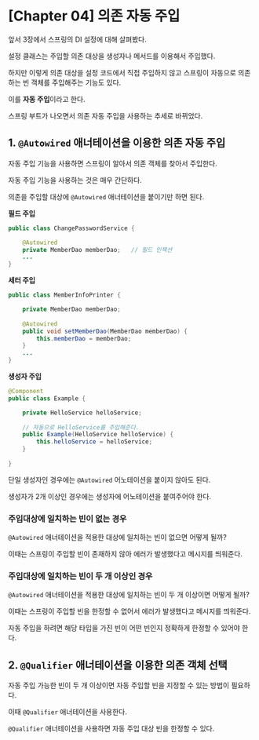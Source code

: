 # [Chapter 04] 의존 자동 주입

앞서 3장에서 스프링의 DI 설정에 대해 살펴봤다.

설정 클래스는 주입할 의존 대상을 생성자나 메서드를 이용해서 주입했다.

하지만 이렇게 의존 대상을 설정 코드에서 직접 주입하지 않고 스프링이 자동으로 의존하는 빈 객체를 주입해주는 기능도 있다.

이를 **자동 주입**이라고 한다.

스프링 부트가 나오면서 의존 자동 주입을 사용하는 추세로 바뀌었다.





## 1. `@Autowired` 애너테이션을 이용한 의존 자동 주입

자동 주입 기능을 사용하면 스프링이 알아서 의존 객체를 찾아서 주입한다.

자동 주입 기능을 사용하는 것은 매우 간단하다.

의존을 주입할 대상에 `@Autowired` 애너테이션을 붙이기만 하면 된다.



**필드 주입**

```java
public class ChangePasswordService {

    @Autowired 
    private MemberDao memberDao;   // 필드 인젝션
    ...
}
```



**세터 주입**

```java
public class MemberInfoPrinter {

    private MemberDao memberDao;
    
    @Autowired
    public void setMemberDao(MemberDao memberDao) {
        this.memberDao = memberDao;
    }
    ...
}
```



**생성자 주입**

```java
@Component
public class Example {

    private HelloService helloService;
    
    // 자동으로 HelloService를 주입해준다.
    public Example(HelloService helloService) {
        this.helloService = helloService;
    }
	
}
```

단일 생성자인 경우에는 `@Autowired` 어노테이션을 붙이지 않아도 된다.

생성자가 2개 이상인 경우에는 생성자에 어노테이션을 붙여주어야 한다.







### 주입대상에 일치하는 빈이 없는 경우

`@Autowired` 애너테이션을 적용한 대상에 일치하는 빈이 없으면 어떻게 될까?

이때는 스프링이 주입할 빈이 존재하지 않아 에러가 발생했다고 메시지를 띄워준다.





### 주입대상에 일치하는 빈이 두 개 이상인 경우

`@Autowired` 애너테이션을 적용한 대상에 일치하는 빈이 두 개 이상이면 어떻게 될까?

이때는 스프링이 주입할 빈을 한정할 수 없어서 에러가 발생했다고 메시지를 띄워준다.

자동 주입을 하려면 해당 타입을 가진 빈이 어떤 빈인지 정확하게 한정할 수 있어야 한다.







## 2. `@Qualifier` 애너테이션을 이용한 의존 객체 선택

자동 주입 가능한 빈이 두 개 이상이면 자동 주입할 빈을 지정할 수 있는 방법이 필요하다.

이때 `@Qualifier` 애너테이션을 사용한다.

`@Qualifier` 애너테이션을 사용하면 자동 주입 대상 빈을 한정할 수 있다.

























